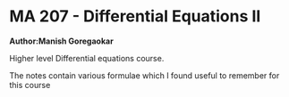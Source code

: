MA 207 - Differential Equations II
========

**Author:Manish Goregaokar**

Higher level Differential equations course.

The notes contain various formulae which I found useful to remember for this course



